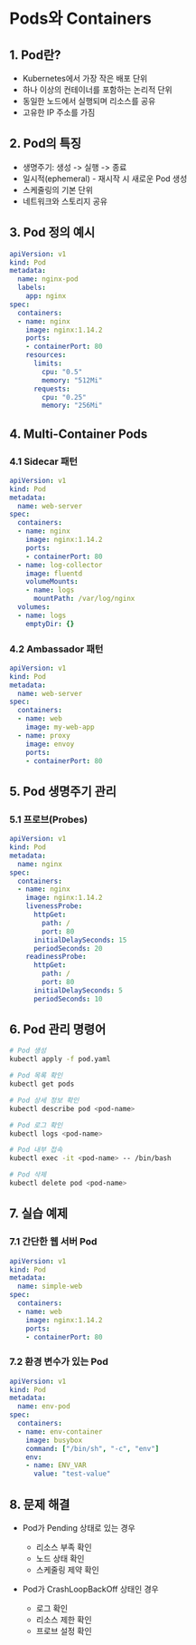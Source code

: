 # Pods와 Containers

## 1. Pod란?
- Kubernetes에서 가장 작은 배포 단위
- 하나 이상의 컨테이너를 포함하는 논리적 단위
- 동일한 노드에서 실행되며 리소스를 공유
- 고유한 IP 주소를 가짐

## 2. Pod의 특징
- 생명주기: 생성 -> 실행 -> 종료
- 일시적(ephemeral) - 재시작 시 새로운 Pod 생성
- 스케줄링의 기본 단위
- 네트워크와 스토리지 공유

## 3. Pod 정의 예시
```yaml
apiVersion: v1
kind: Pod
metadata:
  name: nginx-pod
  labels:
    app: nginx
spec:
  containers:
  - name: nginx
    image: nginx:1.14.2
    ports:
    - containerPort: 80
    resources:
      limits:
        cpu: "0.5"
        memory: "512Mi"
      requests:
        cpu: "0.25"
        memory: "256Mi"
```

## 4. Multi-Container Pods
### 4.1 Sidecar 패턴
```yaml
apiVersion: v1
kind: Pod
metadata:
  name: web-server
spec:
  containers:
  - name: nginx
    image: nginx:1.14.2
    ports:
    - containerPort: 80
  - name: log-collector
    image: fluentd
    volumeMounts:
    - name: logs
      mountPath: /var/log/nginx
  volumes:
  - name: logs
    emptyDir: {}
```

### 4.2 Ambassador 패턴
```yaml
apiVersion: v1
kind: Pod
metadata:
  name: web-server
spec:
  containers:
  - name: web
    image: my-web-app
  - name: proxy
    image: envoy
    ports:
    - containerPort: 80
```

## 5. Pod 생명주기 관리
### 5.1 프로브(Probes)
```yaml
apiVersion: v1
kind: Pod
metadata:
  name: nginx
spec:
  containers:
  - name: nginx
    image: nginx:1.14.2
    livenessProbe:
      httpGet:
        path: /
        port: 80
      initialDelaySeconds: 15
      periodSeconds: 20
    readinessProbe:
      httpGet:
        path: /
        port: 80
      initialDelaySeconds: 5
      periodSeconds: 10
```

## 6. Pod 관리 명령어
```bash
# Pod 생성
kubectl apply -f pod.yaml

# Pod 목록 확인
kubectl get pods

# Pod 상세 정보 확인
kubectl describe pod <pod-name>

# Pod 로그 확인
kubectl logs <pod-name>

# Pod 내부 접속
kubectl exec -it <pod-name> -- /bin/bash

# Pod 삭제
kubectl delete pod <pod-name>
```

## 7. 실습 예제
### 7.1 간단한 웹 서버 Pod
```yaml
apiVersion: v1
kind: Pod
metadata:
  name: simple-web
spec:
  containers:
  - name: web
    image: nginx:1.14.2
    ports:
    - containerPort: 80
```

### 7.2 환경 변수가 있는 Pod
```yaml
apiVersion: v1
kind: Pod
metadata:
  name: env-pod
spec:
  containers:
  - name: env-container
    image: busybox
    command: ["/bin/sh", "-c", "env"]
    env:
    - name: ENV_VAR
      value: "test-value"
```

## 8. 문제 해결
- Pod가 Pending 상태로 있는 경우
  - 리소스 부족 확인
  - 노드 상태 확인
  - 스케줄링 제약 확인

- Pod가 CrashLoopBackOff 상태인 경우
  - 로그 확인
  - 리소스 제한 확인
  - 프로브 설정 확인 